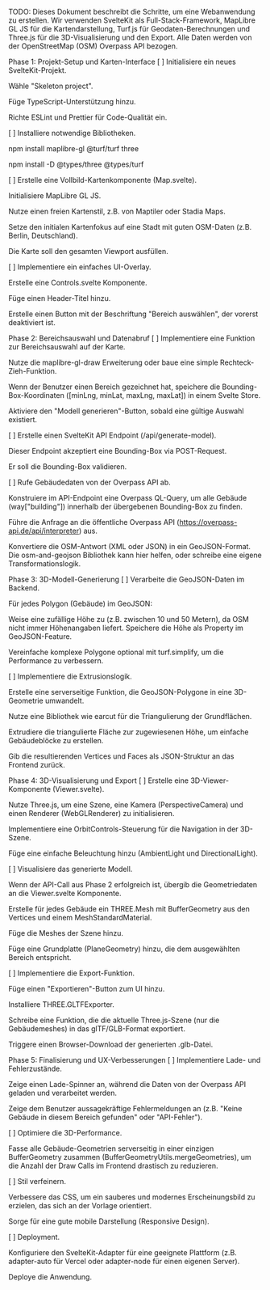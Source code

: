 TODO:
Dieses Dokument beschreibt die Schritte, um eine Webanwendung zu erstellen. Wir verwenden SvelteKit als Full-Stack-Framework, MapLibre GL JS für die Kartendarstellung, Turf.js für Geodaten-Berechnungen und Three.js für die 3D-Visualisierung und den Export. Alle Daten werden von der OpenStreetMap (OSM) Overpass API bezogen.

Phase 1: Projekt-Setup und Karten-Interface
[ ] Initialisiere ein neues SvelteKit-Projekt.

Wähle "Skeleton project".

Füge TypeScript-Unterstützung hinzu.

Richte ESLint und Prettier für Code-Qualität ein.

[ ] Installiere notwendige Bibliotheken.

npm install maplibre-gl @turf/turf three

npm install -D @types/three @types/turf

[ ] Erstelle eine Vollbild-Kartenkomponente (Map.svelte).

Initialisiere MapLibre GL JS.

Nutze einen freien Kartenstil, z.B. von Maptiler oder Stadia Maps.

Setze den initialen Kartenfokus auf eine Stadt mit guten OSM-Daten (z.B. Berlin, Deutschland).

Die Karte soll den gesamten Viewport ausfüllen.

[ ] Implementiere ein einfaches UI-Overlay.

Erstelle eine Controls.svelte Komponente.

Füge einen Header-Titel hinzu.

Erstelle einen Button mit der Beschriftung "Bereich auswählen", der vorerst deaktiviert ist.

Phase 2: Bereichsauswahl und Datenabruf
[ ] Implementiere eine Funktion zur Bereichsauswahl auf der Karte.

Nutze die maplibre-gl-draw Erweiterung oder baue eine simple Rechteck-Zieh-Funktion.

Wenn der Benutzer einen Bereich gezeichnet hat, speichere die Bounding-Box-Koordinaten ([minLng, minLat, maxLng, maxLat]) in einem Svelte Store.

Aktiviere den "Modell generieren"-Button, sobald eine gültige Auswahl existiert.

[ ] Erstelle einen SvelteKit API Endpoint (/api/generate-model).

Dieser Endpoint akzeptiert eine Bounding-Box via POST-Request.

Er soll die Bounding-Box validieren.

[ ] Rufe Gebäudedaten von der Overpass API ab.

Konstruiere im API-Endpoint eine Overpass QL-Query, um alle Gebäude (way["building"]) innerhalb der übergebenen Bounding-Box zu finden.

Führe die Anfrage an die öffentliche Overpass API (https://overpass-api.de/api/interpreter) aus.

Konvertiere die OSM-Antwort (XML oder JSON) in ein GeoJSON-Format. Die osm-and-geojson Bibliothek kann hier helfen, oder schreibe eine eigene Transformationslogik.

Phase 3: 3D-Modell-Generierung
[ ] Verarbeite die GeoJSON-Daten im Backend.

Für jedes Polygon (Gebäude) im GeoJSON:

Weise eine zufällige Höhe zu (z.B. zwischen 10 und 50 Metern), da OSM nicht immer Höhenangaben liefert. Speichere die Höhe als Property im GeoJSON-Feature.

Vereinfache komplexe Polygone optional mit turf.simplify, um die Performance zu verbessern.

[ ] Implementiere die Extrusionslogik.

Erstelle eine serverseitige Funktion, die GeoJSON-Polygone in eine 3D-Geometrie umwandelt.

Nutze eine Bibliothek wie earcut für die Triangulierung der Grundflächen.

Extrudiere die triangulierte Fläche zur zugewiesenen Höhe, um einfache Gebäudeblöcke zu erstellen.

Gib die resultierenden Vertices und Faces als JSON-Struktur an das Frontend zurück.

Phase 4: 3D-Visualisierung und Export
[ ] Erstelle eine 3D-Viewer-Komponente (Viewer.svelte).

Nutze Three.js, um eine Szene, eine Kamera (PerspectiveCamera) und einen Renderer (WebGLRenderer) zu initialisieren.

Implementiere eine OrbitControls-Steuerung für die Navigation in der 3D-Szene.

Füge eine einfache Beleuchtung hinzu (AmbientLight und DirectionalLight).

[ ] Visualisiere das generierte Modell.

Wenn der API-Call aus Phase 2 erfolgreich ist, übergib die Geometriedaten an die Viewer.svelte Komponente.

Erstelle für jedes Gebäude ein THREE.Mesh mit BufferGeometry aus den Vertices und einem MeshStandardMaterial.

Füge die Meshes der Szene hinzu.

Füge eine Grundplatte (PlaneGeometry) hinzu, die dem ausgewählten Bereich entspricht.

[ ] Implementiere die Export-Funktion.

Füge einen "Exportieren"-Button zum UI hinzu.

Installiere THREE.GLTFExporter.

Schreibe eine Funktion, die die aktuelle Three.js-Szene (nur die Gebäudemeshes) in das glTF/GLB-Format exportiert.

Triggere einen Browser-Download der generierten .glb-Datei.

Phase 5: Finalisierung und UX-Verbesserungen
[ ] Implementiere Lade- und Fehlerzustände.

Zeige einen Lade-Spinner an, während die Daten von der Overpass API geladen und verarbeitet werden.

Zeige dem Benutzer aussagekräftige Fehlermeldungen an (z.B. "Keine Gebäude in diesem Bereich gefunden" oder "API-Fehler").

[ ] Optimiere die 3D-Performance.

Fasse alle Gebäude-Geometrien serverseitig in einer einzigen BufferGeometry zusammen (BufferGeometryUtils.mergeGeometries), um die Anzahl der Draw Calls im Frontend drastisch zu reduzieren.

[ ] Stil verfeinern.

Verbessere das CSS, um ein sauberes und modernes Erscheinungsbild zu erzielen, das sich an der Vorlage orientiert.

Sorge für eine gute mobile Darstellung (Responsive Design).

[ ] Deployment.

Konfiguriere den SvelteKit-Adapter für eine geeignete Plattform (z.B. adapter-auto für Vercel oder adapter-node für einen eigenen Server).

Deploye die Anwendung.
